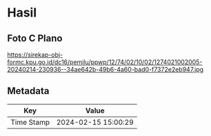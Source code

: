 # Hasil

## Foto C Plano

https://sirekap-obj-formc.kpu.go.id/dc16/pemilu/ppwp/12/74/02/10/02/1274021002005-20240214-230936--34ae642b-49b6-4a60-bad0-f7372e2eb947.jpg


## Metadata

| Key        | Value               |
| ---------- | ------------------- |
| Time Stamp | 2024-02-15 15:00:29 |



